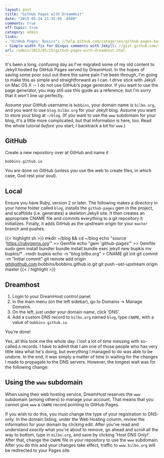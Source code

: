 ```yaml
---
layout: post
title: "GitHub Pages with DreamHost"
date: "2015-05-24 21:35:05 -0500"
comments: true
off-topic: true
category: admin
links:
- "GitHub Pages: Basics": //help.github.com/categories/github-pages-basics/
- Simple width fix for Disqus comments with Jekyll: //gist.github.com/vermiculus/54ff79fc4d98f401bf15
url: /admin/2015/05/25/github-pages-with-dreamhost.html
---
```


It's been a long, confusing day as I've migrated some of my old
content to Jekyll hosted by GitHub Pages served by DreamHost.  In the
hopes of saving some poor soul out there the same pain I've been
through, I'm going to make this as simple and straightforward as I
can.  I drive stick with Jekyll on Mac OS X -- I do not use GitHub's
page generator.  If you want to use the page generator, you may still
use this guide as a reference, but I'm sorry that it won't line up
perfectly.

<!--more-->

Assume your GitHub username is `bobbins`, your domain name is
`bilbo.org`, and you want to use `blog.bilbo.org` for your Jekyll
blog.  Assume you want to store your blog at `~/blog`.  (If you want
to use the `www` subdomain for your blog, it's a little more
complicated, but that information is here, too.  Read the whole
tutorial *before* you start; I backtrack a bit for `www`.)

## GitHub

Create a new repository over at GitHub and name it

    bobbins.github.io

You are done on GitHub (unless you use the web to create files, in
which case, God rest your soul).

## Local

Ensure you have Ruby, version 2 or later.  The following makes a
directory in your home folder called `blog`, installs the
`github-pages` gem in the project, and scaffolds (i.e. generates) a
skeleton Jekyll site.  It then creates an appropriate CNAME file and
commits everything to a git repository it initializes.  Finally, it
adds GitHub as the upstream origin for your `master` branch and
pushes.

{{< highlight sh >}}
mkdir ~/blog && cd ~/blog
echo "source 'https://rubygems.org'" >> Gemfile
echo "gem 'github-pages'" >> Gemfile
sudo gem install bundler
bundle install
bundle exec jekyll new bupkis
mv bupkis/* .
rmdir bupkis
echo -n "blog.bilbo.org" > CNAME
git init
git commit -m "Initial commit"
git remote add origin git@github.com:bobbins/bobbins.github.io.git
git push –set-upstream origin master
{{< / highlight >}}

## Dreamhost

1. Login to your DreamHost control panel.
2. In the main menu (on the left sidebar), go to Domains → Manage
   Domains.
3. On the left, just under your domain name, click 'DNS'.
3. Add a custom DNS record to `bilbo.org` named `blog`, type `CNAME`,
   with a value of `bobbins.github.io`.

You're done!

Yes, all this took me the whole day.  I lost a lot of time messing
with so-called `A` records.  I have to admit that I am one of those
people who has very little idea what he's doing, but everything I
managed to do was able to be undone.  In the end, it was simply a
matter of time in waiting for the changes I made to propagate to the
DNS servers.  However, the longest wait was for the following change:

## Using the `www` subdomain

When using their web hosting service, DreamHost reserves the `www`
subdomain (among others) to manage your account.  That means that you
cannot give `www` a `CNAME` record pointing to GitHub Pages.

If you wish to do this, you must change the type of your registration
to DNS-only.  In the domain listing, under the Web Hosting column,
review the information for your domain by clicking edit.  After you've
read and understand *exactly* what you're about to remove, go ahead
and scroll all the way to bottom, type in `bilbo.org`, and save by
clicking 'Host DNS Only!'.  After that, change the `CNAME` file in
your repository to use the `www` subdomain.  After you do this and
your changes take effect, traffic to `www.bilbo.org` will be
redirected to your Pages site.
